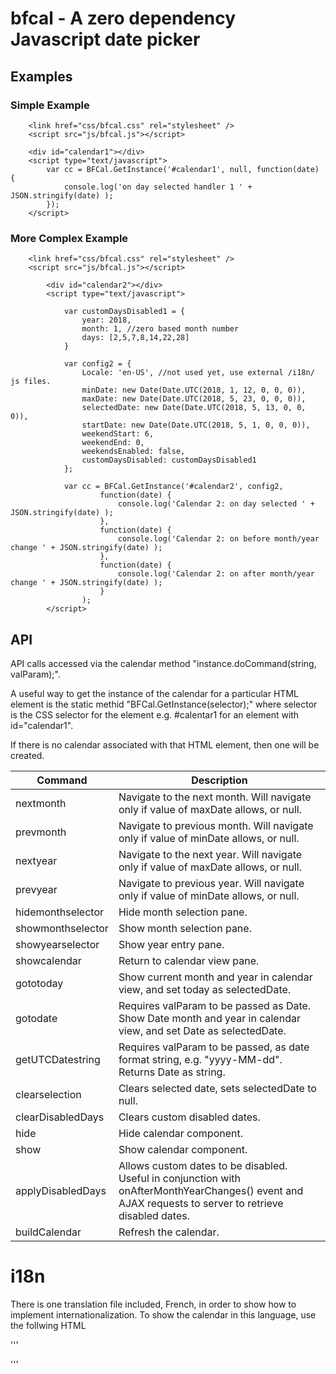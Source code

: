 # bfcal -  A zero dependency Javascript date picker 

## Examples

### Simple Example

```
	<link href="css/bfcal.css" rel="stylesheet" />
	<script src="js/bfcal.js"></script>

	<div id="calendar1"></div>
	<script type="text/javascript">
		var cc = BFCal.GetInstance('#calendar1', null, function(date) {
			console.log('on day selected handler 1 ' + JSON.stringify(date) );
		});
  	</script>
```

### More Complex Example
```
	<link href="css/bfcal.css" rel="stylesheet" />
	<script src="js/bfcal.js"></script>
	
        <div id="calendar2"></div>
        <script type="text/javascript">

            var customDaysDisabled1 = {
                year: 2018,
                month: 1, //zero based month number
                days: [2,5,7,8,14,22,28] 
            }

            var config2 = {
                Locale: 'en-US', //not used yet, use external /i18n/ js files.
                minDate: new Date(Date.UTC(2018, 1, 12, 0, 0, 0)),
                maxDate: new Date(Date.UTC(2018, 5, 23, 0, 0, 0)),
                selectedDate: new Date(Date.UTC(2018, 5, 13, 0, 0, 0)),
                startDate: new Date(Date.UTC(2018, 5, 1, 0, 0, 0)),
                weekendStart: 6,
                weekendEnd: 0,
                weekendsEnabled: false,
                customDaysDisabled: customDaysDisabled1
            };
			
            var cc = BFCal.GetInstance('#calendar2', config2, 
                    function(date) {
                        console.log('Calendar 2: on day selected ' + JSON.stringify(date) );
                    },
                    function(date) {
                        console.log('Calendar 2: on before month/year change ' + JSON.stringify(date) );
                    },
                    function(date) {
                        console.log('Calendar 2: on after month/year change ' + JSON.stringify(date) );
                    }
                );
        </script>
```


## API

API calls accessed via the calendar method "instance.doCommand(string, valParam);".

A useful way to get the instance of the calendar for a particular HTML element is the static methid "BFCal.GetInstance(selector);" where selector is the CSS selector for the element e.g. #calentar1 for an element with id="calendar1".

If there is no calendar associated with that HTML element, then one will be created.

Command | Description
------------ | -------------
nextmonth | Navigate to the next month. Will navigate only if value of maxDate allows, or null.
prevmonth | Navigate to previous month. Will navigate only if value of minDate allows, or null.
nextyear | Navigate to the next year. Will navigate only if value of maxDate allows, or null.
prevyear | Navigate to previous year. Will navigate only if value of minDate allows, or null.
hidemonthselector | Hide month selection pane.
showmonthselector | Show month selection pane.
showyearselector | Show year entry pane.
showcalendar | Return to calendar view pane.
gototoday | Show current month and year in calendar view, and set today as selectedDate.
gotodate | Requires valParam to be passed as Date. Show Date month and year in calendar view, and set Date as selectedDate.
getUTCDatestring | Requires valParam to be passed, as date format string, e.g. "yyyy-MM-dd". Returns Date as string.
clearselection | Clears selected date, sets selectedDate to null.
clearDisabledDays | Clears custom disabled dates.
hide | Hide calendar component.
show | Show calendar component.
applyDisabledDays | Allows custom dates to be disabled. Useful in conjunction with onAfterMonthYearChanges() event and AJAX requests to server to retrieve disabled dates.
buildCalendar | Refresh the calendar.


# i18n
There is one translation file included, French, in order to show how to implement internationalization. To show the calendar in this language, use the follwing HTML

'''
<script src="js/i18n/bfcal.en-US.js"></script>
'''

